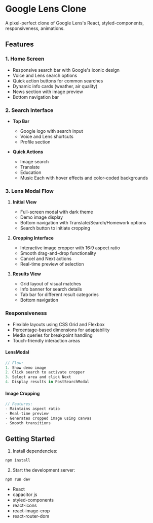 # Google Lens Clone

A pixel-perfect clone of Google Lens's React, styled-components, responsiveness, animations.

## Features

### 1. Home Screen
- Responsive search bar with Google's iconic design
- Voice and Lens search options
- Quick action buttons for common searches
- Dynamic info cards (weather, air quality)
- News section with image preview
- Bottom navigation bar

### 2. Search Interface
- **Top Bar**
  - Google logo with search input
  - Voice and Lens shortcuts
  - Profile section

- **Quick Actions**
  - Image search
  - Translate
  - Education
  - Music
  Each with hover effects and color-coded backgrounds

### 3. Lens Modal Flow
1. **Initial View**
   - Full-screen modal with dark theme
   - Demo image display
   - Bottom navigation with Translate/Search/Homework options
   - Search button to initiate cropping

2. **Cropping Interface**
   - Interactive image cropper with 16:9 aspect ratio
   - Smooth drag-and-drop functionality
   - Cancel and Next actions
   - Real-time preview of selection

3. **Results View**
   - Grid layout of visual matches
   - Info banner for search details
   - Tab bar for different result categories
   - Bottom navigation

### Responsiveness
- Flexible layouts using CSS Grid and Flexbox
- Percentage-based dimensions for adaptability
- Media queries for breakpoint handling
- Touch-friendly interaction areas

#### LensModal
```jsx
// Flow:
1. Show demo image
2. Click search to activate cropper
3. Select area and click Next
4. Display results in PostSearchModal
```

#### Image Cropping
```jsx
// Features:
- Maintains aspect ratio
- Real-time preview
- Generates cropped image using canvas
- Smooth transitions
```

## Getting Started

1. Install dependencies:
```bash
npm install
```

2. Start the development server:
```bash
npm run dev
```

- React
- capacitor js
- styled-components
- react-icons
- react-image-crop
- react-router-dom
